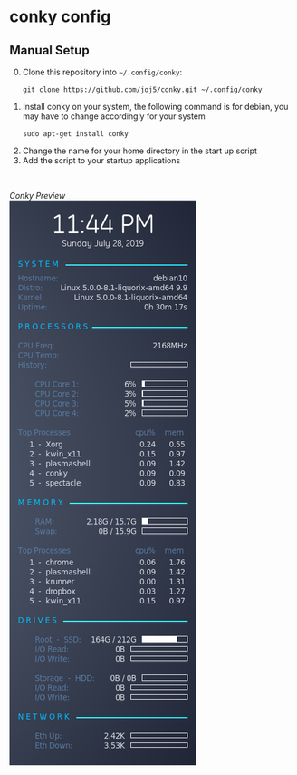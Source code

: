 # conky config
## Manual Setup

0. Clone this repository into `~/.config/conky`:
    ```
    git clone https://github.com/joj5/conky.git ~/.config/conky
    ```
1. Install conky on your system, the following command is for debian, you may have to change accordingly for your system
    ```
    sudo apt-get install conky
    ```
2. Change the name for your home directory in the start up script
3. Add the script to your startup applications

<br>

*Conky Preview*
<br>
![conky preview](./screenshots/conky.png?raw=true)
